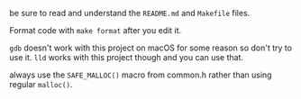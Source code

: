 be sure to read and understand the `README.md` and `Makefile` files.

Format code with `make format` after you edit it.

`gdb` doesn't work with this project on macOS for some reason so don't try to 
use it. `lld` works with this project though and you can use that.

always use the `SAFE_MALLOC()` macro from common.h rather than using regular `malloc()`.